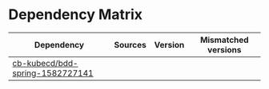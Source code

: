 # Dependency Matrix

Dependency | Sources | Version | Mismatched versions
---------- | ------- | ------- | -------------------
[cb-kubecd/bdd-spring-1582727141](https://github.com/cb-kubecd/bdd-spring-1582727141.git) |  | []() | 
